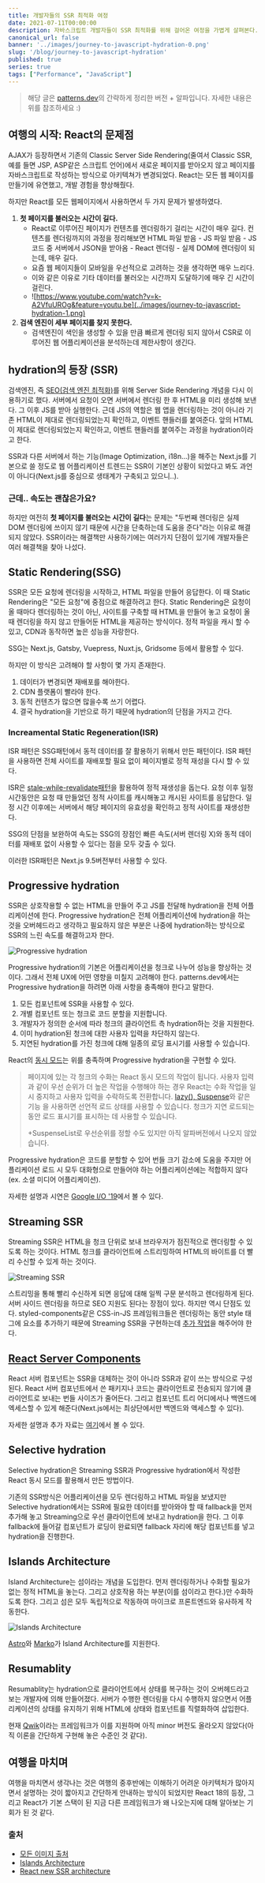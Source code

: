 ```yaml
---
title: 개발자들의 SSR 최적화 여정
date: 2021-07-11T00:00:00
description: 자바스크립트 개발자들이 SSR 최적화를 위해 걸어온 여정을 가볍게 살펴본다.
canonical_url: false
banner: '../images/journey-to-javascript-hydration-0.png'
slug: '/blog/journey-to-javascript-hydration'
published: true
series: true
tags: ["Performance", "JavaScript"]
---
```


> 해당 글은 [patterns.dev](https://www.patterns.dev/posts/#rendering-patterns)의 간략하게 정리한 버전 + 알파입니다. 자세한 내용은 위를 참조하세요 :)

## 여행의 시작: React의 문제점

AJAX가 등장하면서 기존의 Classic Server Side Rendering(줄여서 Classic SSR, 예를 들면 JSP, ASP같은 스크립트 언어)에서 새로운 페이지를 받아오지 않고 페이지를 자바스크립트로 작성하는 방식으로 아키텍쳐가 변경되었다. React는 모든 웹 페이지를 만들기에 유연했고, 개발 경험을 향상해줬다.

하지만 React를 모든 웹페이지에서 사용하면서 두 가지 문제가 발생하였다.

1. **첫 페이지를 불러오는 시간이 길다.**
    - React로 이루어진 페이지가 컨텐츠를 렌더링하기 걸리는 시간이 매우 길다. 컨텐츠를 렌더링까지의 과정을 정리해보면 HTML 파일 받음 - JS 파일 받음 - JS 코드 중 서버에서 JSON을 받아옴 - React 렌더링 - 실제 DOM에 렌더링이 되는데, 매우 길다.
    - 요즘 웹 페이지들이 모바일을 우선적으로 고려하는 것을 생각하면 매우 느리다.
    - 이와 같은 이유로 기타 데이터를 불러오는 시간까지 도달하기에 매우 긴 시간이 걸린다.
    - ![https://www.youtube.com/watch?v=k-A2VfuUROg&feature=youtu.be](../images/journey-to-javascript-hydration-1.png)
2. **검색 엔진이 세부 페이지를 찾지 못한다.**
    - 검색엔진이 색인을 생성할 수 있을 만큼 빠르게 렌더링 되지 않아서 CSR로 이루어진 웹 어플리케이션을 분석하는데 제한사항이 생긴다.

## hydration의 등장 (SSR)

검색엔진, 즉 [SEO(검색 엔진 최적화)](https://developer.mozilla.org/ko/docs/Glossary/SEO)를 위해 Server Side Rendering 개념을 다시 이용하기로 했다. 서버에서 요청이 오면 서버에서 렌더링 한 후 HTML을 미리 생성해 보낸다. 그 이후 JS를 받아 실행한다. 근데 JS의 역할은 웹 앱을 렌더링하는 것이 아니라 기존 HTML이 제대로 렌더링되었는지 확인하고, 이벤트 핸들러를 붙여준다. 앞의 HTML이 제대로 렌더링되었는지 확인하고, 이벤트 핸들러를 붙여주는 과정을 hydration이라고 한다.

SSR과 다른 서버에서 하는 기능(Image Optimization, i18n...)을 해주는 Next.js를 기본으로 쓸 정도로 웹 어플리케이션 트렌드는 SSR이 기본인 상황이 되었다고 봐도 과언이 아니다(Next.js를 중심으로 생태계가 구축되고 있으니..).

### 근데.. 속도는 괜찮은가요?

하지만 여전히 **첫 페이지를 불러오는 시간이 길다**는 문제는 "두번째 렌더링은 실제 DOM 렌더링에 쓰이지 않기 때문에 시간을 단축하는데 도움을 준다"라는 이유로 해결되지 않았다. SSR이라는 해결책만 사용하기에는 여러가지 단점이 있기에 개발자들은 여러 해결책을 찾아 나섰다.

## Static Rendering(SSG)

SSR은 모든 요청에 렌더링을 시작하고, HTML 파일을 만들어 응답한다. 이 때 Static Rendering은 "모든 요청"에 중점으로 해결하려고 한다. Static Rendering은 요청이 올 때마다 렌더링하는 것이 아닌, 사이트를 구축할 때 HTML을 만들어 놓고 요청이 올 때 렌더링을 하지 않고 만들어둔 HTML을 제공하는 방식이다. 정적 파일을 캐시 할 수 있고, CDN과 동작하면 높은 성능을 자랑한다.

SSG는 Next.js, Gatsby, Vuepress, Nuxt.js, Gridsome 등에서 활용할 수 있다.

하지만 이 방식은 고려해야 할 사항이 몇 가지 존재한다.

1. 데이터가 변경되면 재배포를 해야한다.
2. CDN 플랫폼이 빨라야 한다.
3. 동적 컨텐츠가 많으면 많을수록 쓰기 어렵다.
4. 결국 hydration을 기반으로 하기 때문에 hydration의 단점을 가지고 간다.

### Increamental Static Regeneration(ISR)

ISR 패턴은 SSG패턴에서 동적 데이터를 잘 활용하기 위해서 만든 패턴이다. ISR 패턴을 사용하면 전체 사이트를 재배포할 필요 없이 페이지별로 정적 재성을 다시 할 수 있다.

ISR은 [stale-while-revalidate패턴](https://web.dev/stale-while-revalidate/)을 활용하여 정적 재생성을 돕는다. 요청 이후 일정 시간동안은 요청 때 만들었던 정적 사이트를 캐시해놓고 캐시된 사이트를 응답한다. 일정 시간 이후에는 서버에서 해당 페이지의 유효성을 확인하고 정적 사이트를 재생성한다.

SSG의 단점을 보완하여 속도는 SSG의 장점인 빠른 속도(서버 렌더링 X)와 동적 데이터를 재배포 없이 사용할 수 있다는 점을 모두 갖출 수 있다.

이러한 ISR패턴은 Next.js 9.5버전부터 사용할 수 있다.

## Progressive hydration

SSR은 상호작용할 수 없는 HTML을 만들어 주고 JS를 전달해 hydration을 전체 어플리케이션에 한다. Progressive hydration은 전체 어플리케이션에 hydration을 하는 것을 오버헤드라고 생각하고 필요하지 않은 부분은 나중에 hydration하는 방식으로 SSR의 느린 속도를 해결하고자 한다.

![Progressive hydration](../images/journey-to-javascript-hydration-2.png)

Progressive hydration의 기본은 어플리케이션을 청크로 나누어 성능을 향상하는 것이다. 그래서 전체 UX에 어떤 영향을 미칠지 고려해야 한다. patterns.dev에서는 Progressive hydration을 하려면 아래 사항을 충족해야 한다고 말한다.

1. 모든 컴포넌트에 SSR을 사용할 수 있다.
2. 개별 컴포넌트 또는 청크로 코드 분할을 지원합니다.
3. 개발자가 정의한 순서에 따라 청크의 클라이언트 측 hydration하는 것을 지원한다.
4. 이미 hydration된 청크에 대한 사용자 입력을 차단하지 않는다.
5. 지연된 hydration를 가진 청크에 대해 일종의 로딩 표시기를 사용할 수 있습니다.

React의 [동시 모드](https://reactjs.org/blog/2022/03/29/react-v18.html#gradually-adopting-concurrent-features)는 위를 충족하며 Progressive hydration을 구현할 수 있다.

> 페이지에 있는 각 청크의 수화는 React 동시 모드의 작업이 됩니다. 사용자 입력과 같이 우선 순위가 더 높은 작업을 수행해야 하는 경우 React는 수화 작업을 일시 중지하고 사용자 입력을 수락하도록 전환합니다. [lazy(), Suspense](https://reactjs.org/docs/code-splitting.html#reactlazy)와 같은 기능 을 사용하면 선언적 로드 상태를 사용할 수 있습니다. 청크가 지연 로드되는 동안 로드 표시기를 표시하는 데 사용할 수 있습니다. 
> 
> +SuspenseList로 우선순위를 정할 수도 있지만 아직 알파버전에서 나오지 않았습니다.

Progressive hydration은 코드를 분할할 수 있어 번들 크기 감소에 도움을 주지만 어플리케이션 로드 시 모두 대화형으로 만들어야 하는 어플리케이션에는 적합하지 않다(ex. 소셜 미디어 어플리케이션).

자세한 설명과 시연은 [Google I/O '19](https://www.youtube.com/watch?v=k-A2VfuUROg&t=960s)에서 볼 수 있다.

## Streaming SSR

Streaming SSR은 HTML을 청크 단위로 보내 브라우저가 점진적으로 렌더링할 수 있도록 하는 것이다. HTML 청크를 클라이언트에 스트리밍하여 HTML의 바이트를 더 빨리 수신할 수 있게 하는 것이다. 

![Streaming SSR](../images/journey-to-javascript-hydration-3.png)

스트리밍을 통해 빨리 수신하게 되면 응답에 대해 일찍 구문 분석하고 렌더링하게 된다. 서버 사이드 렌더링을 하므로 SEO 지원도 된다는 장점이 있다. 하지만 역시 단점도 있다. styled-components같은 CSS-in-JS 프레임워크들은 렌더링하는 동안 style 태그에 요소를 추가하기 때문에 Streaming SSR을 구현하는데 [추가 작업](https://medium.com/styled-components/v3-1-0-such-perf-wow-many-streams-c45c434dbd03#:~:text=Streaming%20server%2Dside%20rendering%20was,handle%20back%2Dpressure%20more%20easily.)을 해주어야 한다.

## [React Server Components](https://reactjs.org/blog/2020/12/21/data-fetching-with-react-server-components.html)

React 서버 컴포넌트는 SSR을 대체하는 것이 아니라 SSR과 같이 쓰는 방식으로 구성된다. React 서버 컴포넌트에서 쓴 패키지나 코드는 클라이언트로 전송되지 않기에 클라이언트로 보내는 번들 사이즈가 줄어든다. 그리고 컴포넌트 트리 어디에서나 백엔드에 엑세스할 수 있게 해준다(Next.js에서는 최상단에서만 백엔드와 액세스할 수 있다).

자세한 설명과 추가 자료는 [여기](https://www.patterns.dev/posts/react-server-components/)에서 볼 수 있다.

## Selective hydration

Selective hydration은 Streaming SSR과 Progressive hydration에서 작성한 React 동시 모드를 활용해서 만든 방법이다.

기존의 SSR방식은 어플리케이션을 모두 렌더링하고 HTML 파일을 보냈지만 Selective hydration에서는 SSR에 필요한 데이터를 받아와야 할 때 fallback을 먼저 추가해 놓고 Streaming으로 우선 클라이언트에 보내고 hydration을 한다. 그 이후 fallback에 들어갈 컴포넌트가 로딩이 완료되면 fallback 자리에 해당 컴포넌트를 넣고 hydration을 진행한다.

## Islands Architecture

Island Architecture는 섬이라는 개념을 도입한다. 먼저 렌더링하거나 수화할 필요가 없는 정적 HTML을 놓는다. 그리고 상호작용 하는 부분(이를 섬이라고 한다.)만 수화하도록 한다. 그리고 섬은 모두 독립적으로 작동하여 마이크로 프론트엔드와 유사하게 작동한다.

![Islands Architecture](../images/journey-to-javascript-hydration-5.png)

[Astro](https://astro.build/)와 [Marko](https://markojs.com/)가 Island Architecture를 지원한다.

## Resumablity

Resumablity는 hydration으로 클라이언트에서 상태를 복구하는 것이 오버헤드라고 보는 개발자에 의해 만들어졌다. 서버가 수행한 렌더링을 다시 수행하지 않으면서 어플리케이션의 상태를 유지하기 위해 HTML에 상태와 컴포넌트를 직렬화하여 삽입한다.

현재 [Qwik](https://github.com/builderio/qwik)이라는 프레임워크가 이를 지원하며 아직 minor 버전도 올라오지 않았다(아직 이론을 간단하게 구현해 놓은 수준인 것 같다).

## 여행을 마치며

여행을 마치면서 생각나는 것은 여행의 중후반에는 이해하기 어려운 아키텍처가 많아지면서 설명하는 것이 짧아지고 간단하게 안내하는 방식이 되었지만 React 18의 등장, 그리고 React가 기본 스택이 된 지금 다른 프레임워크가 왜 나오는지에 대해 알아보는 기회가 된 것 같다.

### 출처

- [모든 이미지 출처](https://www.patterns.dev/)
- [Islands Architecture](https://jasonformat.com/islands-architecture/)
- [React new SSR architecture](https://github.com/reactwg/react-18/discussions/37)